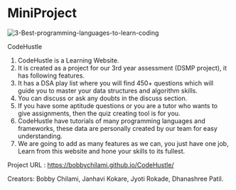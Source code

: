 # MiniProject
![3-Best-programming-languages-to-learn-coding](https://user-images.githubusercontent.com/59655369/121802011-f89a1280-cc57-11eb-96d9-189df3fe144e.png)

CodeHustle 

1. CodeHustle is a Learning Website.
2. It is created as a project for our 3rd year assessment (DSMP project), it has following features.
3. It has a DSA play list where you will find 450+ questions which will guide you to master your data structures and algorithm skills. 
4. You can discuss or ask any doubts in the discuss section. 
5. If you have some aptitude questions or you are a tutor who wants to give assignments, then the quiz creating tool is for you. 
6. CodeHustle have tutorials of many programming languages and frameworks, these data are personally created by our team for easy understanding.
7. We are going to add as many features as we can, you just have one job, Learn from this website and hone your skills to its fullest.





Project URL : https://bobbychilami.github.io/CodeHustle/



Creators: Bobby Chilami, Janhavi Kokare, Jyoti Rokade, Dhanashree Patil.
